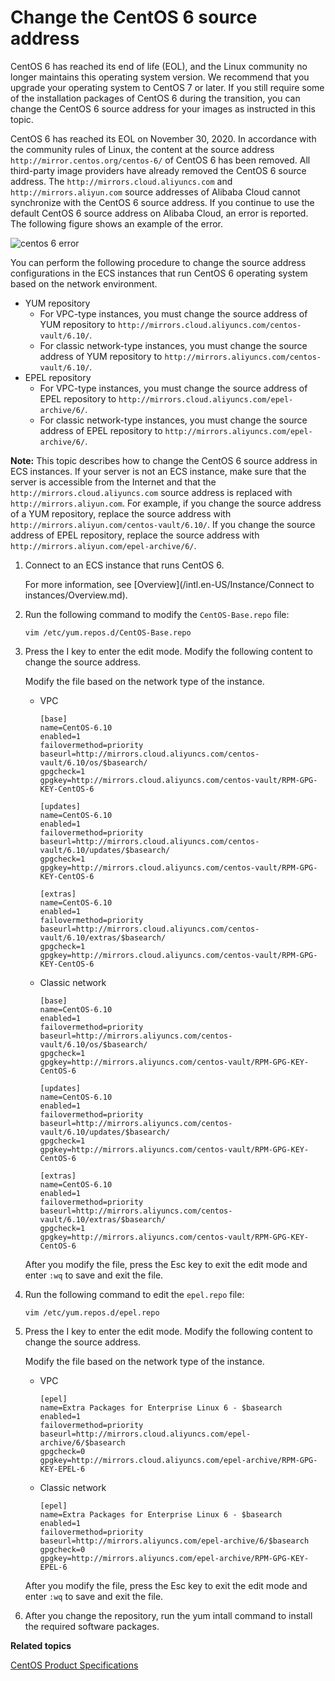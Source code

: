 # Change the CentOS 6 source address

CentOS 6 has reached its end of life \(EOL\), and the Linux community no longer maintains this operating system version. We recommend that you upgrade your operating system to CentOS 7 or later. If you still require some of the installation packages of CentOS 6 during the transition, you can change the CentOS 6 source address for your images as instructed in this topic.

CentOS 6 has reached its EOL on November 30, 2020. In accordance with the community rules of Linux, the content at the source address `http://mirror.centos.org/centos-6/` of CentOS 6 has been removed. All third-party image providers have already removed the CentOS 6 source address. The `http://mirrors.cloud.aliyuncs.com` and `http://mirrors.aliyun.com` source addresses of Alibaba Cloud cannot synchronize with the CentOS 6 source address. If you continue to use the default CentOS 6 source address on Alibaba Cloud, an error is reported. The following figure shows an example of the error.

![centos 6 error](https://static-aliyun-doc.oss-accelerate.aliyuncs.com/assets/img/en-US/4328707061/p187588.png)

You can perform the following procedure to change the source address configurations in the ECS instances that run CentOS 6 operating system based on the network environment.

-   YUM repository
    -   For VPC-type instances, you must change the source address of YUM repository to `http://mirrors.cloud.aliyuncs.com/centos-vault/6.10/`.
    -   For classic network-type instances, you must change the source address of YUM repository to `http://mirrors.aliyuncs.com/centos-vault/6.10/`.
-   EPEL repository
    -   For VPC-type instances, you must change the source address of EPEL repository to `http://mirrors.cloud.aliyuncs.com/epel-archive/6/`.
    -   For classic network-type instances, you must change the source address of EPEL repository to `http://mirrors.aliyuncs.com/epel-archive/6/`.

**Note:** This topic describes how to change the CentOS 6 source address in ECS instances. If your server is not an ECS instance, make sure that the server is accessible from the Internet and that the `http://mirrors.cloud.aliyuncs.com` source address is replaced with `http://mirrors.aliyun.com`. For example, if you change the source address of a YUM repository, replace the source address with `http://mirrors.aliyun.com/centos-vault/6.10/`. If you change the source address of EPEL repository, replace the source address with `http://mirrors.aliyun.com/epel-archive/6/`.

1.  Connect to an ECS instance that runs CentOS 6.

    For more information, see [Overview](/intl.en-US/Instance/Connect to instances/Overview.md).

2.  Run the following command to modify the `CentOS-Base.repo` file:

    ```
    vim /etc/yum.repos.d/CentOS-Base.repo 
    ```

3.  Press the I key to enter the edit mode. Modify the following content to change the source address.

    Modify the file based on the network type of the instance.

    -   VPC

        ```
        [base]
        name=CentOS-6.10
        enabled=1
        failovermethod=priority
        baseurl=http://mirrors.cloud.aliyuncs.com/centos-vault/6.10/os/$basearch/
        gpgcheck=1
        gpgkey=http://mirrors.cloud.aliyuncs.com/centos-vault/RPM-GPG-KEY-CentOS-6
        
        [updates]
        name=CentOS-6.10
        enabled=1
        failovermethod=priority
        baseurl=http://mirrors.cloud.aliyuncs.com/centos-vault/6.10/updates/$basearch/
        gpgcheck=1
        gpgkey=http://mirrors.cloud.aliyuncs.com/centos-vault/RPM-GPG-KEY-CentOS-6
        
        [extras]
        name=CentOS-6.10
        enabled=1
        failovermethod=priority
        baseurl=http://mirrors.cloud.aliyuncs.com/centos-vault/6.10/extras/$basearch/
        gpgcheck=1
        gpgkey=http://mirrors.cloud.aliyuncs.com/centos-vault/RPM-GPG-KEY-CentOS-6
        ```

    -   Classic network

        ```
        [base]
        name=CentOS-6.10
        enabled=1
        failovermethod=priority
        baseurl=http://mirrors.aliyuncs.com/centos-vault/6.10/os/$basearch/
        gpgcheck=1
        gpgkey=http://mirrors.aliyuncs.com/centos-vault/RPM-GPG-KEY-CentOS-6
        
        [updates]
        name=CentOS-6.10
        enabled=1
        failovermethod=priority
        baseurl=http://mirrors.aliyuncs.com/centos-vault/6.10/updates/$basearch/
        gpgcheck=1
        gpgkey=http://mirrors.aliyuncs.com/centos-vault/RPM-GPG-KEY-CentOS-6
        
        [extras]
        name=CentOS-6.10
        enabled=1
        failovermethod=priority
        baseurl=http://mirrors.aliyuncs.com/centos-vault/6.10/extras/$basearch/
        gpgcheck=1
        gpgkey=http://mirrors.aliyuncs.com/centos-vault/RPM-GPG-KEY-CentOS-6
        ```

    After you modify the file, press the Esc key to exit the edit mode and enter `:wq` to save and exit the file.

4.  Run the following command to edit the `epel.repo` file:

    ```
    vim /etc/yum.repos.d/epel.repo
    ```

5.  Press the I key to enter the edit mode. Modify the following content to change the source address.

    Modify the file based on the network type of the instance.

    -   VPC

        ```
        [epel]
        name=Extra Packages for Enterprise Linux 6 - $basearch
        enabled=1
        failovermethod=priority
        baseurl=http://mirrors.cloud.aliyuncs.com/epel-archive/6/$basearch
        gpgcheck=0
        gpgkey=http://mirrors.cloud.aliyuncs.com/epel-archive/RPM-GPG-KEY-EPEL-6
        ```

    -   Classic network

        ```
        [epel]
        name=Extra Packages for Enterprise Linux 6 - $basearch
        enabled=1
        failovermethod=priority
        baseurl=http://mirrors.aliyuncs.com/epel-archive/6/$basearch
        gpgcheck=0
        gpgkey=http://mirrors.aliyuncs.com/epel-archive/RPM-GPG-KEY-EPEL-6
        ```

    After you modify the file, press the Esc key to exit the edit mode and enter `:wq` to save and exit the file.

6.  After you change the repository, run the yum intall command to install the required software packages.


**Related topics**  


[CentOS Product Specifications](https://wiki.centos.org/About/Product)

